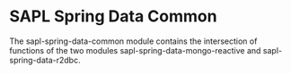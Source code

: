 # SAPL Spring Data Common

The sapl-spring-data-common module contains the intersection of functions of the two modules sapl-spring-data-mongo-reactive and sapl-spring-data-r2dbc. 
